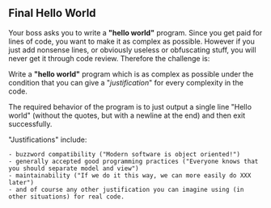 ## Final Hello World

Your boss asks you to write a **"hello world"** program. Since you get paid for lines of code, you want to make it as complex as possible. However if you just add nonsense lines, or obviously useless or obfuscating stuff, you will never get it through code review. Therefore the challenge is:

Write a **"hello world"** program which is as complex as possible under the condition that you can give a "_justification_" for every complexity in the code.

The required behavior of the program is to just output a single line "Hello world" (without the quotes, but with a newline at the end) and then exit successfully.

"Justifications" include:

    - buzzword compatibility ("Modern software is object oriented!")
    - generally accepted good programming practices ("Everyone knows that you should separate model and view")
    - maintainability ("If we do it this way, we can more easily do XXX later")
    - and of course any other justification you can imagine using (in other situations) for real code.

